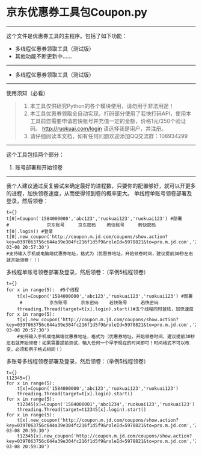 京东优惠券工具包Coupon.py
===============


----------


这个文件是优惠券工具的主程序。包括了如下功能：

 - 多线程优惠券领取工具（测试版）
 - 其他功能不断更新中……

----------

 - 多线程优惠券领取工具（测试版）
------------------
使用须知（必看）
> 1. 本工具仅供研究Python的各个模块使用，请勿用于非法用途！
> 2. 本工具优惠券领取全自动实现，打码部分使用了若快打码API，使用本工具前您需要申请若快账号并充值一定的金额，价格1元/250个验证码。
> http://ruokuai.com/login 请选择我是用户，并注册。
> 3. 请仔细阅读本文档，如有任何问题欢迎添加QQ交流群：108934299


----------

这个工具包括两个部分：

1. 账号部署和开始领卷
-------
我个人建议通过反复尝试来确定最好的进程数，只要你的配置够好，就可以开更多的进程，加快领卷速度，从而使得领到卷的概率更大。
单线程单账号领卷部署及登录，然后领卷：

    t={}
    t[0]=Coupon('1584000000','abc123','ruokuai123','ruokuai123') #部署
    #              京东账号     京东密码    若快账号     若快密码
    t[0].login() #登录
    t[0].new_coupon('http://coupon.m.jd.com/coupons/show.action?key=0397063756c644a39e304fc216f1d5f9&roleId=5978821&to=pro.m.jd.com','2017-03-08 20:57:30')
    #支持输入手机或电脑端优惠券地址，格式为（优惠券地址，开始领卷时间，建议提前30秒左右就开始领卷！！）
多线程单账号领卷部署及登录，然后领卷：（举例5线程领卷）

    t={}
    for x in range(5):  #5个线程
        t[x]=Coupon('1584000000','abc123','ruokuai123','ruokuai123') #部署
         #          京东账号     京东密码    若快账号     若快密码
        threading.Thread(target=t[x].login).start()#五个线程同时登陆，加快速度
    for x in range(5):
        t[x].new_coupon('http://coupon.m.jd.com/coupons/show.action?key=0397063756c644a39e304fc216f1d5f9&roleId=5978821&to=pro.m.jd.com','2017-03-08 20:57:30')
        #支持输入手机或电脑端优惠券地址，格式为（优惠券地址，开始领卷时间，建议提前30秒左右就开始领卷！如果需要提前测试，输入任何一个早于现在的时间即可！时间格式不可以改变，必须和例子格式相同！）

多账号多线程领卷部署及登录，然后领卷：（举例5线程领卷）

    t={}
    t12345={}
    for x in range(5):
        t[x]=Coupon('1584000000','abc123','ruokuai123','ruokuai123')
        threading.Thread(target=t[x].login).start()
    for x in range(5):
        t12345[x]=Coupon('1584000001','abc1234','ruokuai123','ruokuai123')
        threading.Thread(target=t12345[x].login).start()
    for x in range(5):
        t[x].new_coupon('http://coupon.m.jd.com/coupons/show.action?key=0397063756c644a39e304fc216f1d5f9&roleId=5978821&to=pro.m.jd.com','2017-03-08 20:59:30')
        t12345[x].new_coupon('http://coupon.m.jd.com/coupons/show.action?key=0397063756c644a39e304fc216f1d5f9&roleId=5978821&to=pro.m.jd.com','2017-03-08 20:59:30')





